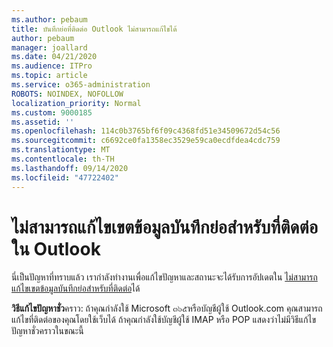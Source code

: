 ```yaml
---
ms.author: pebaum
title: บันทึกย่อที่ติดต่อ Outlook ไม่สามารถแก้ไขได้
author: pebaum
manager: joallard
ms.date: 04/21/2020
ms.audience: ITPro
ms.topic: article
ms.service: o365-administration
ROBOTS: NOINDEX, NOFOLLOW
localization_priority: Normal
ms.custom: 9000185
ms.assetid: ''
ms.openlocfilehash: 114c0b3765bf6f09c4368fd51e34509672d54c56
ms.sourcegitcommit: c6692ce0fa1358ec3529e59ca0ecdfdea4cdc759
ms.translationtype: MT
ms.contentlocale: th-TH
ms.lasthandoff: 09/14/2020
ms.locfileid: "47722402"
---
```

# <a name="cant-edit-the-notes-field-for-a-contact-in-outlook"></a>ไม่สามารถแก้ไขเขตข้อมูลบันทึกย่อสำหรับที่ติดต่อใน Outlook
นี่เป็นปัญหาที่ทราบแล้ว เรากำลังทำงานเพื่อแก้ไขปัญหาและสถานะจะได้รับการอัปเดตใน [ไม่สามารถแก้ไขเขตข้อมูลบันทึกย่อสำหรับที่ติดต่อ](https://support.office.com/article/fb8394ce-04ce-48b5-bae4-be46f77f10fe)ได้

**วิธีแก้ไขปัญหาชั่ว**คราว: ถ้าคุณกำลังใช้ Microsoft ๓๖๕หรือบัญชีผู้ใช้ Outlook.com คุณสามารถแก้ไขที่ติดต่อของคุณโดยใช้เว็บได้ ถ้าคุณกำลังใช้บัญชีผู้ใช้ IMAP หรือ POP แสดงว่าไม่มีวิธีแก้ไขปัญหาชั่วคราวในขณะนี้